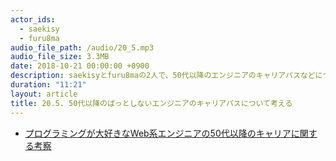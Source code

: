 ```yaml
---
actor_ids:
  - saekisy
  - furu8ma
audio_file_path: /audio/20_5.mp3
audio_file_size: 3.3MB
date: 2018-10-21 00:00:00 +0900
description: saekisyとfuru8maの2人で、50代以降のエンジニアのキャリアパスなどについて語りました。
duration: "11:21"
layout: article
title: 20.5. 50代以降のぱっとしないエンジニアのキャリアパスについて考える
---
```


- [プログラミングが大好きなWeb系エンジニアの50代以降のキャリアに関する考察](https://qiita.com/poly_soft/items/dbca28f166d07070e8eb)



